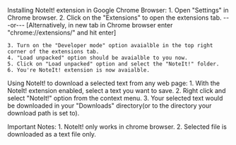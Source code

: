 Installing NoteIt! extension in Google Chrome Browser:
	1. Open "Settings" in Chrome browser.
	2. Click on the "Extensions" to open the extensions tab.
				---or---
	[Alternatively, in new tab in Chrome browser enter "chrome://extensions/" and hit enter]
	
	3. Turn on the "Developer mode" option avaialble in the top right corner of the extensions tab.
	4. "Load unpacked" option should be avaialble to you now.
	5. Click on "Load unpacked" option and select the "NoteIt!" folder.
	6. You're NoteIt! extension is now avaialble.

Using NoteIt! to download a selected text from any web page:
	1. With the NoteIt! extension enabled, select a text you want to save.
	2. Right click and select "NoteIt!" option from the context menu.
	3. Your selected text would be downloaded in your "Downloads" directory(or to the directory your download path is set to).
	
Important Notes:
	1. NoteIt! only works in chrome browser.
	2. Selected file is downloaded as a text file only.